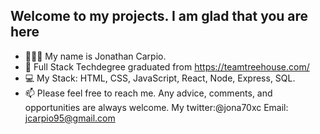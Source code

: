 Welcome to my projects. I am glad that you are here 
- 
- 🙋🏻‍♂️ My name is Jonathan Carpio. 
- 🌱 Full Stack Techdegree graduated from https://teamtreehouse.com/
- 💻 My Stack: HTML, CSS, JavaScript, React, Node, Express, SQL.
- 📫 Please feel free to reach me. Any advice, comments, and opportunities are always welcome. My twitter:@jona70xc Email: jcarpio95@gmail.com


<!---
jona70x/jona70x is a ✨ special ✨ repository because its `README.md` (this file) appears on your GitHub profile.
You can click the Preview link to take a look at your changes.
--->
